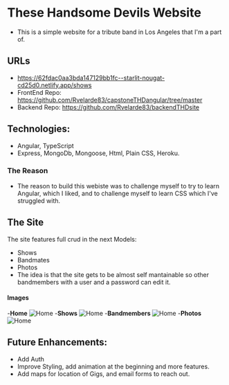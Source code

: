 # These Handsome Devils Website

- This is a simple website for a tribute band in Los Angeles that I'm a part of.

## URLs
- https://62fdac0aa3bda147129bb1fc--starlit-nougat-cd25d0.netlify.app/shows
- FrontEnd Repo: https://github.com/Rvelarde83/capstoneTHDangular/tree/master
- Backend Repo: https://github.com/Rvelarde83/backendTHDsite
## Technologies: 

- Angular, TypeScript
- Express, MongoDb, Mongoose, Html, Plain CSS, Heroku.

### The Reason

- The reason to build this webiste was to challenge myself to try to learn Angular, which I liked, and to challenge myself to learn CSS which I've struggled with.


## The Site 

The site features full crud in the next Models:
- Shows
- Bandmates
- Photos 
- The idea is that the site gets to be almost self mantainable so other bandmembers with a user and a password can edit it.


#### Images
-**Home**
![Home](https://i.imgur.com/pfC0RVE.png)
-**Shows**
![Home](https://i.imgur.com/wUyvcsY.png)
-**Bandmembers**
![Home](https://i.imgur.com/SCWAy5i.png)
-**Photos**
![Home](https://i.imgur.com/ha0xpOk.png)


## Future Enhancements:

- Add Auth
- Improve Styling, add animation at the beginning and more features.
- Add maps for location of Gigs, and email forms to reach out.